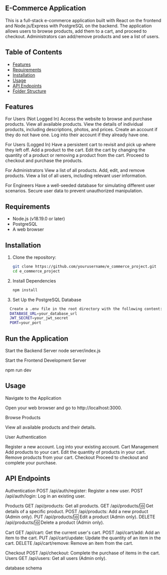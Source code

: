 ## E-Commerce Application

This is a full-stack e-commerce application built with React on the frontend and Node.js/Express with PostgreSQL on the backend. The application allows users to browse products, add them to a cart, and proceed to checkout. Administrators can add/remove products and see a list of users.

## Table of Contents

- [Features](#features)
- [Requirements](#requirements)
- [Installation](#installation)
- [Usage](#usage)
- [API Endpoints](#api-endpoints)
- [Folder Structure](#folder-structure)

## Features

For Users (Not Logged In)
Access the website to browse and purchase products.
View all available products.
View the details of individual products, including descriptions, photos, and prices.
Create an account if they do not have one.
Log into their account if they already have one.

For Users (Logged In)
Have a persistent cart to revisit and pick up where they left off.
Add a product to the cart.
Edit the cart by changing the quantity of a product or removing a product from the cart.
Proceed to checkout and purchase the products.

For Administrators
View a list of all products.
Add, edit, and remove products.
View a list of all users, including relevant user information.

For Engineers
Have a well-seeded database for simulating different user scenarios.
Secure user data to prevent unauthorized manipulation.

## Requirements

- Node.js (v18.19.0 or later)
- PostgreSQL
- A web browser

## Installation
1. Clone the repository:
   ```sh
   git clone https://github.com/yourusername/e_commerce_project.git
   cd e_commerce_project
   ```
2. Install Dependencies
      ```sh
      npm install
      ```
3. Set Up the PostgreSQL Database
```sh
  Create a .env file in the root directory with the following content:
  DATABASE_URL=your_database_url
  JWT_SECRET=your_jwt_secret
  PORT=your_port
```
## Run the Application

Start the Backend Server
node server/index.js

Start the Frontend Development Server

npm run dev

## Usage

Navigate to the Application

Open your web browser and go to http://localhost:3000.

Browse Products

View all available products and their details.

User Authentication

Register a new account.
Log into your existing account.
Cart Management
Add products to your cart.
Edit the quantity of products in your cart.
Remove products from your cart.
Checkout
Proceed to checkout and complete your purchase.

## API Endpoints

Authentication
POST /api/auth/register: Register a new user.
POST /api/auth/login: Log in an existing user.

Products
GET /api/products: Get all products.
GET /api/products/:id: Get details of a specific product.
POST /api/products: Add a new product (Admin only).
PUT /api/products/:id: Edit a product (Admin only).
DELETE /api/products/:id: Delete a product (Admin only).

Cart
GET /api/cart: Get the current user's cart.
POST /api/cart/add: Add an item to the cart.
PUT /api/cart/update: Update the quantity of an item in the cart.
DELETE /api/cart/remove: Remove an item from the cart.

Checkout
POST /api/checkout: Complete the purchase of items in the cart.
Users
GET /api/users: Get all users (Admin only).

database schema

